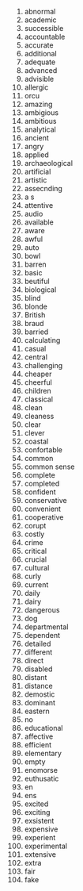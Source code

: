 1. abnormal
2. academic
3. successible
4. accountable
5. accurate
6. additional
7. adequate
8. advanced
9. advisible
10. allergic
11. orcu
12. amazing
13. ambigious
14. ambitious
15. analytical
16. ancient
17. angry
18. applied
19. archaeological
20. artificial
21. artistic
22. assecnding
23. a s
24. attentive
25. audio
26. available
27. aware
28. awful
29. auto
30. bowl
31. barren
32. basic
33. beutiful
34. biological
35. blind
36. blonde
37. British
38. braud
39. barried
40. calculating
41. casual
42. central
43. challenging
44. cheaper
45. cheerful
46. children
47. classical
48. clean
49. cleaness
50. clear
51. clever
52. coastal
53. confortable
54. common
55. common sense
56. complete
57. completed
58. confident
59. conservative
60. convenient
61. cooperative
62. corupt
63. costly
64. crime
65. critical
66. crucial
67. cultural
68. curly
69. current
70. daily
71. dairy
72. dangerous
73. dog
74. departmental
75. dependent
76. detailed
77. different
78. direct
79. disabled
80. distant
81. distance
82. demostic
83. dominant
84. eastern
85. no
86. educational
87. affective
88. efficient
89. elementary
90. empty
91. enomorse
92. euthusatic
93. en
94. ens
95. excited
96. exciting
97. exsistent
98. expensive
99. experient
100. experimental
101. extensive
102. extra
103. fair
104. fake
